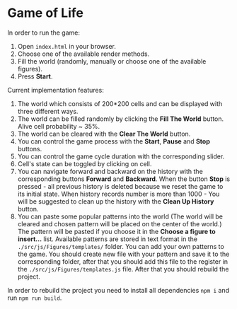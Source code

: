 # Game of Life

In order to run the game: 

1. Open `index.html` in your browser.
2. Choose one of the available render methods.
3. Fill the world (randomly, manually or choose one of the available figures). 
4. Press **Start**.

Current implementation features:

1. The world which consists of 200*200 cells and can be displayed with three different ways.
2. The world can be filled randomly by clicking the **Fill The World** button. Alive cell probability ~ 35%.
3. The world can be cleared with the **Clear The World** button.
4. You can control the game process with the **Start**, **Pause** and **Stop** buttons.
5. You can control the game cycle duration with the corresponding slider.
6. Cell's state can be toggled by clicking on cell.
7. You can navigate forward and backward on the history with the corresponding buttons **Forward** and **Backward**.
    When the button **Stop** is pressed - all previous history is deleted because we reset the game to its initial state.
    When history records number is more than 1000 - You will be suggested to clean up the history with the 
    **Clean Up History** button.
8. You can paste some popular patterns into the world
    (The world will be cleared and chosen pattern will be placed on the center of the world.)
    The pattern will be pasted if you choose it in the **Choose a figure to insert...** list.
    Available patterns are stored in text format in the `./src/js/Figures/templates/` folder.
    You can add your own patterns to the game. You should create new file with your 
    pattern and save it to the corresponding folder, after that you should add this file to the register 
    in the `./src/js/Figures/templates.js` file. After that you should rebuild the project.
    
In order to rebuild the project you need to install all dependencies `npm i` and 
run `npm run build`.